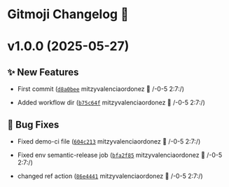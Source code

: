# Gitmoji Changelog  🎈

# v1.0.0 (2025-05-27)

## ✨ New Features
-  First commit ([`d8a0bee`](https://github.com/MitVo/demo-java/commits/d8a0bee)  mitzyvalenciaordonez &#x1F4C5; /-0-5 2:7:/)

- Added workflow dir ([`b75c64f`](https://github.com/MitVo/demo-java/commits/b75c64f)  mitzyvalenciaordonez &#x1F4C5; /-0-5 2:7:/)

## 🐛 Bug Fixes
-  Fixed demo-ci file ([`604c213`](https://github.com/MitVo/demo-java/commits/604c213)  mitzyvalenciaordonez &#x1F4C5; /-0-5 2:7:/)

-  Fixed env semantic-release job ([`bfa2f85`](https://github.com/MitVo/demo-java/commits/bfa2f85)  mitzyvalenciaordonez &#x1F4C5; /-0-5 2:7:/)

-  changed ref action ([`86e4441`](https://github.com/MitVo/demo-java/commits/86e4441)  mitzyvalenciaordonez &#x1F4C5; /-0-5 2:7:/)
